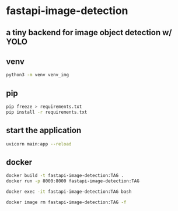 # fastapi-image-detection
## a tiny backend for image object detection w/ YOLO

## venv
```bash
python3 -m venv venv_img
```

## pip
```bash
pip freeze > requirements.txt
pip install -r requirements.txt
```

## start the application
```bash
uvicorn main:app --reload
```

## docker
```bash
docker build -t fastapi-image-detection:TAG .
docker run -p 8000:8000 fastapi-image-detection:TAG

docker exec -it fastapi-image-detection:TAG bash

docker image rm fastapi-image-detection:TAG -f
```
